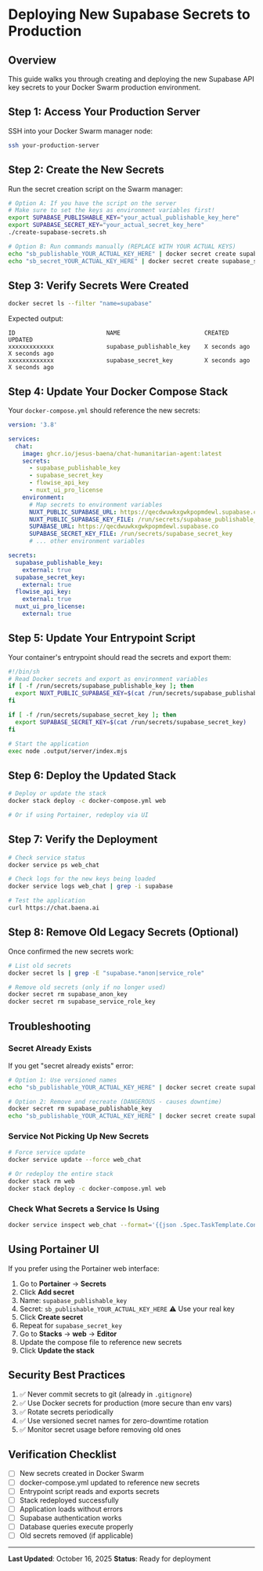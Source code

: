# Deploying New Supabase Secrets to Production

## Overview

This guide walks you through creating and deploying the new Supabase API key secrets to your Docker Swarm production environment.

## Step 1: Access Your Production Server

SSH into your Docker Swarm manager node:

```bash
ssh your-production-server
```

## Step 2: Create the New Secrets

Run the secret creation script on the Swarm manager:

```bash
# Option A: If you have the script on the server
# Make sure to set the keys as environment variables first!
export SUPABASE_PUBLISHABLE_KEY="your_actual_publishable_key_here"
export SUPABASE_SECRET_KEY="your_actual_secret_key_here"
./create-supabase-secrets.sh

# Option B: Run commands manually (REPLACE WITH YOUR ACTUAL KEYS)
echo "sb_publishable_YOUR_ACTUAL_KEY_HERE" | docker secret create supabase_publishable_key -
echo "sb_secret_YOUR_ACTUAL_KEY_HERE" | docker secret create supabase_secret_key -
```

## Step 3: Verify Secrets Were Created

```bash
docker secret ls --filter "name=supabase"
```

Expected output:
```
ID                          NAME                        CREATED          UPDATED
xxxxxxxxxxxxx               supabase_publishable_key    X seconds ago    X seconds ago
xxxxxxxxxxxxx               supabase_secret_key         X seconds ago    X seconds ago
```

## Step 4: Update Your Docker Compose Stack

Your `docker-compose.yml` should reference the new secrets:

```yaml
version: '3.8'

services:
  chat:
    image: ghcr.io/jesus-baena/chat-humanitarian-agent:latest
    secrets:
      - supabase_publishable_key
      - supabase_secret_key
      - flowise_api_key
      - nuxt_ui_pro_license
    environment:
      # Map secrets to environment variables
      NUXT_PUBLIC_SUPABASE_URL: https://qecdwuwkxgwkpopmdewl.supabase.co
      NUXT_PUBLIC_SUPABASE_KEY_FILE: /run/secrets/supabase_publishable_key
      SUPABASE_URL: https://qecdwuwkxgwkpopmdewl.supabase.co
      SUPABASE_SECRET_KEY_FILE: /run/secrets/supabase_secret_key
      # ... other environment variables

secrets:
  supabase_publishable_key:
    external: true
  supabase_secret_key:
    external: true
  flowise_api_key:
    external: true
  nuxt_ui_pro_license:
    external: true
```

## Step 5: Update Your Entrypoint Script

Your container's entrypoint should read the secrets and export them:

```bash
#!/bin/sh
# Read Docker secrets and export as environment variables
if [ -f /run/secrets/supabase_publishable_key ]; then
  export NUXT_PUBLIC_SUPABASE_KEY=$(cat /run/secrets/supabase_publishable_key)
fi

if [ -f /run/secrets/supabase_secret_key ]; then
  export SUPABASE_SECRET_KEY=$(cat /run/secrets/supabase_secret_key)
fi

# Start the application
exec node .output/server/index.mjs
```

## Step 6: Deploy the Updated Stack

```bash
# Deploy or update the stack
docker stack deploy -c docker-compose.yml web

# Or if using Portainer, redeploy via UI
```

## Step 7: Verify the Deployment

```bash
# Check service status
docker service ps web_chat

# Check logs for the new keys being loaded
docker service logs web_chat | grep -i supabase

# Test the application
curl https://chat.baena.ai
```

## Step 8: Remove Old Legacy Secrets (Optional)

Once confirmed the new secrets work:

```bash
# List old secrets
docker secret ls | grep -E "supabase.*anon|service_role"

# Remove old secrets (only if no longer used)
docker secret rm supabase_anon_key
docker secret rm supabase_service_role_key
```

## Troubleshooting

### Secret Already Exists

If you get "secret already exists" error:

```bash
# Option 1: Use versioned names
echo "sb_publishable_YOUR_ACTUAL_KEY_HERE" | docker secret create supabase_publishable_key_v2 -

# Option 2: Remove and recreate (DANGEROUS - causes downtime)
docker secret rm supabase_publishable_key
echo "sb_publishable_YOUR_ACTUAL_KEY_HERE" | docker secret create supabase_publishable_key -
```

### Service Not Picking Up New Secrets

```bash
# Force service update
docker service update --force web_chat

# Or redeploy the entire stack
docker stack rm web
docker stack deploy -c docker-compose.yml web
```

### Check What Secrets a Service Is Using

```bash
docker service inspect web_chat --format='{{json .Spec.TaskTemplate.ContainerSpec.Secrets}}' | jq
```

## Using Portainer UI

If you prefer using the Portainer web interface:

1. Go to **Portainer** → **Secrets**
2. Click **Add secret**
3. Name: `supabase_publishable_key`
4. Secret: `sb_publishable_YOUR_ACTUAL_KEY_HERE` ⚠️ Use your real key
5. Click **Create secret**
6. Repeat for `supabase_secret_key`
7. Go to **Stacks** → **web** → **Editor**
8. Update the compose file to reference new secrets
9. Click **Update the stack**

## Security Best Practices

1. ✅ Never commit secrets to git (already in `.gitignore`)
2. ✅ Use Docker secrets for production (more secure than env vars)
3. ✅ Rotate secrets periodically
4. ✅ Use versioned secret names for zero-downtime rotation
5. ✅ Monitor secret usage before removing old ones

## Verification Checklist

- [ ] New secrets created in Docker Swarm
- [ ] docker-compose.yml updated to reference new secrets
- [ ] Entrypoint script reads and exports secrets
- [ ] Stack redeployed successfully
- [ ] Application loads without errors
- [ ] Supabase authentication works
- [ ] Database queries execute properly
- [ ] Old secrets removed (if applicable)

---

**Last Updated**: October 16, 2025
**Status**: Ready for deployment
